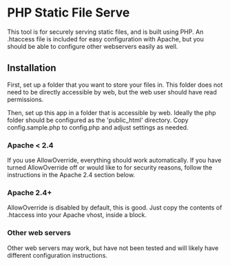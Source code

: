 # PHP Static File Serve
This tool is for securely serving static files, and is built using PHP.
An .htaccess file is included for easy configuration with Apache, but
you should be able to configure other webservers easily as well.

## Installation
First, set up a folder that you want to store your files in. This
folder does not need to be directly accessible by web, but the web user
should have read permissions.

Then, set up this app in a folder that is accessible by web. Ideally
the php folder should be configured as the 'public_html' directory.
Copy config.sample.php to config.php and adjust settings as needed.

### Apache < 2.4
If you use AllowOverride, everything should work automatically. If you
have turned AllowOverride off or would like to for security reasons,
follow the instructions in the Apache 2.4 section below.

### Apache 2.4+
AllowOverride is disabled by default, this is good. Just copy the
contents of .htaccess into your Apache vhost, inside a <Directory>
block.

### Other web servers
Other web servers may work, but have not been tested and will likely
have different configuration instructions.
